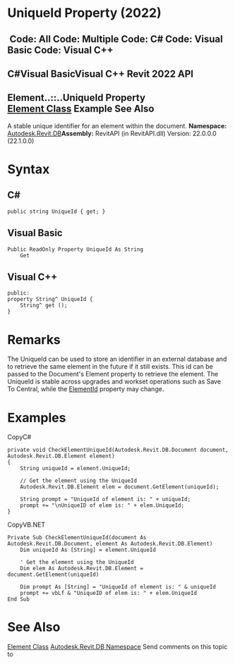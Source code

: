 # UniqueId Property (2022)

﻿
 Code: All Code: Multiple Code: C# Code: Visual Basic Code: Visual C++   
---  
C#Visual BasicVisual C++
Revit 2022 API  
---  
Element..::..UniqueId Property   
[Element Class](eb16114f-69ea-f4de-0d0d-f7388b105a16.md "Element Class") Example See Also  
---  
A stable unique identifier for an element within the document. 
**Namespace:** [Autodesk.Revit.DB](87546ba7-461b-c646-cbb1-2cb8f5bff8b2.md "Autodesk.Revit.DB Namespace")**Assembly:** RevitAPI (in RevitAPI.dll) Version: 22.0.0.0 (22.1.0.0)
# Syntax
C#  
---  
```text
public string UniqueId { get; }
```
  
Visual Basic  
---  
```text
Public ReadOnly Property UniqueId As String
	Get
```
  
Visual C++  
---  
```text
public:
property String^ UniqueId {
	String^ get ();
}
```
  
# Remarks
The UniqueId can be used to store an identifier in an external database and to retrieve the same element in the future if it still exists. This id can be passed to the Document's Element property to retrieve the element. The UniqueId is stable across upgrades and workset operations such as Save To Central, while the [ElementId](44f3f7b1-3229-3404-93c9-dc5e70337dd6.md "ElementId Class") property may change. 
# Examples
CopyC#
```text
private void CheckElementUniqueId(Autodesk.Revit.DB.Document document, Autodesk.Revit.DB.Element element)
{
    String uniqueId = element.UniqueId;

    // Get the element using the UniqueId
    Autodesk.Revit.DB.Element elem = document.GetElement(uniqueId);

    String prompt = "UniqueId of element is: " + uniqueId;
    prompt += "\nUniqueID of elem is: " + elem.UniqueId;
}
```

CopyVB.NET
```text
Private Sub CheckElementUniqueId(document As Autodesk.Revit.DB.Document, element As Autodesk.Revit.DB.Element)
    Dim uniqueId As [String] = element.UniqueId

    ' Get the element using the UniqueId
    Dim elem As Autodesk.Revit.DB.Element = document.GetElement(uniqueId)

    Dim prompt As [String] = "UniqueId of element is: " & uniqueId
    prompt += vbLf & "UniqueID of elem is: " + elem.UniqueId
End Sub
```

# See Also
[Element Class](eb16114f-69ea-f4de-0d0d-f7388b105a16.md "Element Class")
[Autodesk.Revit.DB Namespace](87546ba7-461b-c646-cbb1-2cb8f5bff8b2.md "Autodesk.Revit.DB Namespace")
Send comments on this topic to 